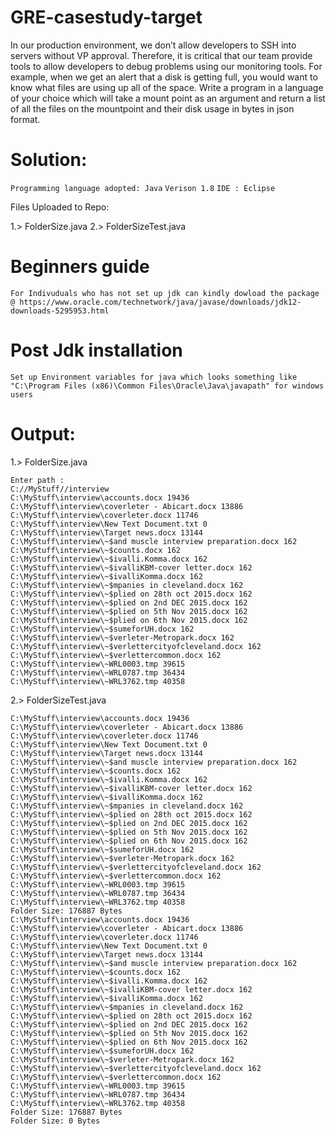 # GRE-casestudy-target
In our production environment, we don’t allow developers to SSH into servers without VP approval. Therefore, it is critical that our team provide tools to allow developers to debug problems using our monitoring tools.
For example, when we get an alert that a disk is getting full, you would want to know what files are using up all of the space.
Write a program in a language of your choice which will take a mount point as an argument and return a list of all the files on the mountpoint and their disk usage in bytes in json format.

# Solution:

```Programming language adopted: Java```
```Verison 1.8``` 
```IDE : Eclipse```

Files Uploaded to Repo:

1.> FolderSize.java
2.> FolderSizeTest.java

# Beginners guide
```
For Indivuduals who has not set up jdk can kindly dowload the package @ https://www.oracle.com/technetwork/java/javase/downloads/jdk12-downloads-5295953.html
```
# Post Jdk installation
```
Set up Environment variables for java which looks something like "C:\Program Files (x86)\Common Files\Oracle\Java\javapath" for windows users
```
 

# Output:
1.> FolderSize.java
```
Enter path : 
C://MyStuff//interview
C:\MyStuff\interview\accounts.docx 19436
C:\MyStuff\interview\coverleter - Abicart.docx 13886
C:\MyStuff\interview\coverleter.docx 11746
C:\MyStuff\interview\New Text Document.txt 0
C:\MyStuff\interview\Target news.docx 13144
C:\MyStuff\interview\~$and muscle interview preparation.docx 162
C:\MyStuff\interview\~$counts.docx 162
C:\MyStuff\interview\~$ivalli.Komma.docx 162
C:\MyStuff\interview\~$ivalliKBM-cover letter.docx 162
C:\MyStuff\interview\~$ivalliKomma.docx 162
C:\MyStuff\interview\~$mpanies in cleveland.docx 162
C:\MyStuff\interview\~$plied on 28th oct 2015.docx 162
C:\MyStuff\interview\~$plied on 2nd DEC 2015.docx 162
C:\MyStuff\interview\~$plied on 5th Nov 2015.docx 162
C:\MyStuff\interview\~$plied on 6th Nov 2015.docx 162
C:\MyStuff\interview\~$sumeforUH.docx 162
C:\MyStuff\interview\~$verleter-Metropark.docx 162
C:\MyStuff\interview\~$verlettercityofcleveland.docx 162
C:\MyStuff\interview\~$verlettercommon.docx 162
C:\MyStuff\interview\~WRL0003.tmp 39615
C:\MyStuff\interview\~WRL0787.tmp 36434
C:\MyStuff\interview\~WRL3762.tmp 40358
```
2.> FolderSizeTest.java
```
C:\MyStuff\interview\accounts.docx 19436
C:\MyStuff\interview\coverleter - Abicart.docx 13886
C:\MyStuff\interview\coverleter.docx 11746
C:\MyStuff\interview\New Text Document.txt 0
C:\MyStuff\interview\Target news.docx 13144
C:\MyStuff\interview\~$and muscle interview preparation.docx 162
C:\MyStuff\interview\~$counts.docx 162
C:\MyStuff\interview\~$ivalli.Komma.docx 162
C:\MyStuff\interview\~$ivalliKBM-cover letter.docx 162
C:\MyStuff\interview\~$ivalliKomma.docx 162
C:\MyStuff\interview\~$mpanies in cleveland.docx 162
C:\MyStuff\interview\~$plied on 28th oct 2015.docx 162
C:\MyStuff\interview\~$plied on 2nd DEC 2015.docx 162
C:\MyStuff\interview\~$plied on 5th Nov 2015.docx 162
C:\MyStuff\interview\~$plied on 6th Nov 2015.docx 162
C:\MyStuff\interview\~$sumeforUH.docx 162
C:\MyStuff\interview\~$verleter-Metropark.docx 162
C:\MyStuff\interview\~$verlettercityofcleveland.docx 162
C:\MyStuff\interview\~$verlettercommon.docx 162
C:\MyStuff\interview\~WRL0003.tmp 39615
C:\MyStuff\interview\~WRL0787.tmp 36434
C:\MyStuff\interview\~WRL3762.tmp 40358
Folder Size: 176887 Bytes
C:\MyStuff\interview\accounts.docx 19436
C:\MyStuff\interview\coverleter - Abicart.docx 13886
C:\MyStuff\interview\coverleter.docx 11746
C:\MyStuff\interview\New Text Document.txt 0
C:\MyStuff\interview\Target news.docx 13144
C:\MyStuff\interview\~$and muscle interview preparation.docx 162
C:\MyStuff\interview\~$counts.docx 162
C:\MyStuff\interview\~$ivalli.Komma.docx 162
C:\MyStuff\interview\~$ivalliKBM-cover letter.docx 162
C:\MyStuff\interview\~$ivalliKomma.docx 162
C:\MyStuff\interview\~$mpanies in cleveland.docx 162
C:\MyStuff\interview\~$plied on 28th oct 2015.docx 162
C:\MyStuff\interview\~$plied on 2nd DEC 2015.docx 162
C:\MyStuff\interview\~$plied on 5th Nov 2015.docx 162
C:\MyStuff\interview\~$plied on 6th Nov 2015.docx 162
C:\MyStuff\interview\~$sumeforUH.docx 162
C:\MyStuff\interview\~$verleter-Metropark.docx 162
C:\MyStuff\interview\~$verlettercityofcleveland.docx 162
C:\MyStuff\interview\~$verlettercommon.docx 162
C:\MyStuff\interview\~WRL0003.tmp 39615
C:\MyStuff\interview\~WRL0787.tmp 36434
C:\MyStuff\interview\~WRL3762.tmp 40358
Folder Size: 176887 Bytes
Folder Size: 0 Bytes
```
